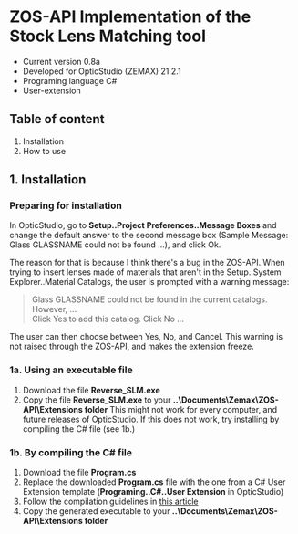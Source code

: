 # ZOS-API Implementation of the Stock Lens Matching tool
* Current version 0.8a
* Developed for OpticStudio (ZEMAX) 21.2.1
* Programing language C#
* User-extension
## Table of content
1. Installation
2. How to use
## 1. Installation
### Preparing for installation
In OpticStudio, go to **Setup..Project Preferences..Message Boxes** and change the default answer to the second message box (Sample Message: Glass GLASSNAME could not be found ...), and click Ok.

The reason for that is because I think there's a bug in the ZOS-API. When trying to insert lenses made of materials that aren't in the Setup..System Explorer..Material Catalogs, the user is prompted with a warning message:

> Glass GLASSNAME could not be found in the current catalogs. However, ...  
> Click Yes to add this catalog. Click No ...  

The user can then choose between Yes, No, and Cancel. This warning is not raised through the ZOS-API, and makes the extension freeze.

### 1a. Using an executable file
1. Download the file **Reverse_SLM.exe**
2. Copy the file **Reverse_SLM.exe** to your **..\Documents\Zemax\ZOS-API\Extensions folder**
This might not work for every computer, and future releases of OpticStudio. If this does not work, try installing by compiling the C# file (see 1b.)

### 1b. By compiling the C# file
1. Download the file **Program.cs**
2. Replace the downloaded **Program.cs** file with the one from a C# User Extension template (**Programing..C#..User Extension** in OpticStudio)
3. Follow the compilation guidelines in [this article](https://my.zemax.com/en-US/Knowledge-Base/kb-article/?ka=KA-01824)
4. Copy the generated executable to your **..\Documents\Zemax\ZOS-API\Extensions folder**
